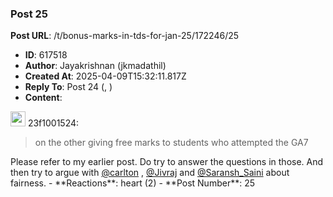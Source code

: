 ### Post 25
**Post URL**: /t/bonus-marks-in-tds-for-jan-25/172246/25
- **ID**: 617518
- **Author**: Jayakrishnan (jkmadathil)
- **Created At**: 2025-04-09T15:32:11.817Z
- **Reply To**: Post 24 (, )
- **Content**:  
  <aside class="quote group-ds-students" data-username="23f1001524" data-post="24" data-topic="172246">
<div class="title">
<div class="quote-controls"></div>
<img alt="" width="24" height="24" src="https://dub1.discourse-cdn.com/flex013/user_avatar/discourse.onlinedegree.iitm.ac.in/23f1001524/48/66882_2.png" class="avatar"> 23f1001524:</div>
<blockquote>
on the other giving free marks to students who attempted the GA7
</blockquote>
</aside>
Please refer to my earlier post. Do try to answer the questions in those. And then try to argue with <a class="mention" href="/u/carlton">@carlton</a> , <a class="mention" href="/u/jivraj">@Jivraj</a> and <a class="mention" href="/u/saransh_saini">@Saransh_Saini</a> about fairness.
- **Reactions**: heart (2)
- **Post Number**: 25

